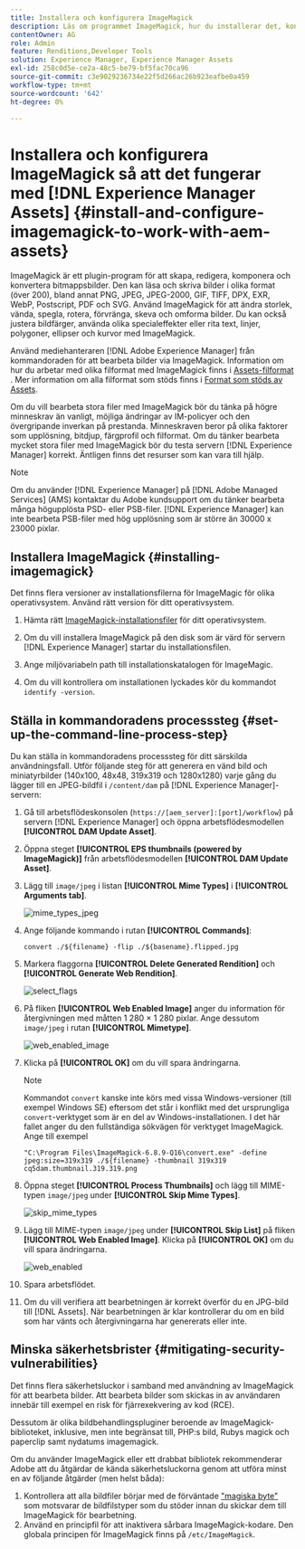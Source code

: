 ```yaml
---
title: Installera och konfigurera ImageMagick
description: Läs om programmet ImageMagick, hur du installerar det, konfigurerar kommandoradsprocessen och använder det för att redigera, skapa och generera miniatyrbilder från bilder.
contentOwner: AG
role: Admin
feature: Renditions,Developer Tools
solution: Experience Manager, Experience Manager Assets
exl-id: 258c0d5e-ce2a-48c5-be79-bf5fac70ca96
source-git-commit: c3e9029236734e22f5d266ac26b923eafbe0a459
workflow-type: tm+mt
source-wordcount: '642'
ht-degree: 0%

---
```


# Installera och konfigurera ImageMagick så att det fungerar med [!DNL Experience Manager Assets] {#install-and-configure-imagemagick-to-work-with-aem-assets}

ImageMagick är ett plugin-program för att skapa, redigera, komponera och konvertera bitmappsbilder. Den kan läsa och skriva bilder i olika format (över 200), bland annat PNG, JPEG, JPEG-2000, GIF, TIFF, DPX, EXR, WebP, Postscript, PDF och SVG. Använd ImageMagick för att ändra storlek, vända, spegla, rotera, förvränga, skeva och omforma bilder. Du kan också justera bildfärger, använda olika specialeffekter eller rita text, linjer, polygoner, ellipser och kurvor med ImageMagick.

Använd mediehanteraren [!DNL Adobe Experience Manager] från kommandoraden för att bearbeta bilder via ImageMagick. Information om hur du arbetar med olika filformat med ImageMagick finns i [Assets-filformat ](/help/assets/assets-file-format-best-practices.md). Mer information om alla filformat som stöds finns i [Format som stöds av Assets](/help/assets/assets-formats.md).

Om du vill bearbeta stora filer med ImageMagick bör du tänka på högre minneskrav än vanligt, möjliga ändringar av IM-policyer och den övergripande inverkan på prestanda. Minneskraven beror på olika faktorer som upplösning, bitdjup, färgprofil och filformat. Om du tänker bearbeta mycket stora filer med ImageMagick bör du testa servern [!DNL Experience Manager] korrekt. Äntligen finns det resurser som kan vara till hjälp.

>[!NOTE]
>
>Om du använder [!DNL Experience Manager] på [!DNL Adobe Managed Services] (AMS) kontaktar du Adobe kundsupport om du tänker bearbeta många högupplösta PSD- eller PSB-filer. [!DNL Experience Manager] kan inte bearbeta PSB-filer med hög upplösning som är större än 30000 x 23000 pixlar.

## Installera ImageMagick {#installing-imagemagick}

Det finns flera versioner av installationsfilerna för ImageMagic för olika operativsystem. Använd rätt version för ditt operativsystem.

1. Hämta rätt [ImageMagick-installationsfiler](https://www.imagemagick.org/script/download.php) för ditt operativsystem.
1. Om du vill installera ImageMagick på den disk som är värd för servern [!DNL Experience Manager] startar du installationsfilen.

1. Ange miljövariabeln path till installationskatalogen för ImageMagic.
1. Om du vill kontrollera om installationen lyckades kör du kommandot `identify -version`.

## Ställa in kommandoradens processsteg {#set-up-the-command-line-process-step}

Du kan ställa in kommandoradens processsteg för ditt särskilda användningsfall. Utför följande steg för att generera en vänd bild och miniatyrbilder (140x100, 48x48, 319x319 och 1280x1280) varje gång du lägger till en JPEG-bildfil i `/content/dam` på [!DNL Experience Manager]-servern:

1. Gå till arbetsflödeskonsolen (`https://[aem_server]:[port]/workflow`) på servern [!DNL Experience Manager] och öppna arbetsflödesmodellen **[!UICONTROL DAM Update Asset]**.
1. Öppna steget **[!UICONTROL EPS thumbnails (powered by ImageMagick)]** från arbetsflödesmodellen **[!UICONTROL DAM Update Asset]**.
1. Lägg till `image/jpeg` i listan **[!UICONTROL Mime Types]** i **[!UICONTROL Arguments tab]**.

   ![mime_types_jpeg](assets/mime_types_jpeg.png)

1. Ange följande kommando i rutan **[!UICONTROL Commands]**:

   `convert ./${filename} -flip ./${basename}.flipped.jpg`

1. Markera flaggorna **[!UICONTROL Delete Generated Rendition]** och **[!UICONTROL Generate Web Rendition]**.

   ![select_flags](assets/select_flags.png)

1. På fliken **[!UICONTROL Web Enabled Image]** anger du information för återgivningen med måtten 1 280 × 1 280 pixlar. Ange dessutom `image/jpeg` i rutan **[!UICONTROL Mimetype]**.

   ![web_enabled_image](assets/web_enabled_image.png)

1. Klicka på **[!UICONTROL OK]** om du vill spara ändringarna.

   >[!NOTE]
   >
   >Kommandot `convert` kanske inte körs med vissa Windows-versioner (till exempel Windows SE) eftersom det står i konflikt med det ursprungliga `convert`-verktyget som är en del av Windows-installationen. I det här fallet anger du den fullständiga sökvägen för verktyget ImageMagick. Ange till exempel
   >
   >
   >`"C:\Program Files\ImageMagick-6.8.9-Q16\convert.exe" -define jpeg:size=319x319 ./${filename} -thumbnail 319x319 cq5dam.thumbnail.319.319.png`

1. Öppna steget **[!UICONTROL Process Thumbnails]** och lägg till MIME-typen `image/jpeg` under **[!UICONTROL Skip Mime Types]**.

   ![skip_mime_types](assets/skip_mime_types.png)

1. Lägg till MIME-typen `image/jpeg` under **[!UICONTROL Skip List]** på fliken **[!UICONTROL Web Enabled Image]**. Klicka på **[!UICONTROL OK]** om du vill spara ändringarna.

   ![web_enabled](assets/web_enabled.png)

1. Spara arbetsflödet.

1. Om du vill verifiera att bearbetningen är korrekt överför du en JPG-bild till [!DNL Assets]. När bearbetningen är klar kontrollerar du om en bild som har vänts och återgivningarna har genererats eller inte.

## Minska säkerhetsbrister {#mitigating-security-vulnerabilities}

Det finns flera säkerhetsluckor i samband med användning av ImageMagick för att bearbeta bilder. Att bearbeta bilder som skickas in av användaren innebär till exempel en risk för fjärrexekvering av kod (RCE).

Dessutom är olika bildbehandlingspluginer beroende av ImageMagick-biblioteket, inklusive, men inte begränsat till, PHP:s bild, Rubys magick och paperclip samt nydatums imagemagick.

Om du använder ImageMagick eller ett drabbat bibliotek rekommenderar Adobe att du åtgärdar de kända säkerhetsluckorna genom att utföra minst en av följande åtgärder (men helst båda):

1. Kontrollera att alla bildfiler börjar med de förväntade [&quot;magiska byte&quot;](https://en.wikipedia.org/wiki/List_of_file_signatures) som motsvarar de bildfilstyper som du stöder innan du skickar dem till ImageMagick för bearbetning.
1. Använd en principfil för att inaktivera sårbara ImageMagick-kodare. Den globala principen för ImageMagick finns på `/etc/ImageMagick`.
